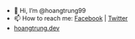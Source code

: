 - 👋 Hi, I’m @hoangtrung99
- 📫 How to reach me:  [Facebook](https://www.facebook.com/hoangtrung99/) | [Twitter](https://twitter.com/trungnh_)
- [hoangtrung.dev](https://www.hoangtrung.dev/)
